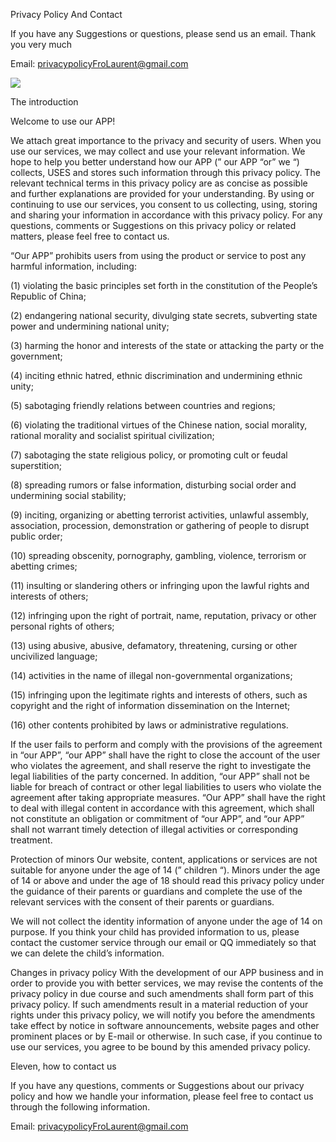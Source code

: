 Privacy Policy And Contact


If you have any Suggestions or questions, please send us an email. Thank you very much

Email: privacypolicyFroLaurent@gmail.com

![](https://is2-ssl.mzstatic.com/image/thumb/PurpleSource124/v4/a1/90/d8/a190d825-df8e-74ee-d659-f0638216a8c4/f528c285-08e0-48e3-a2a7-3b2c00332438_Simulator_Screen_Shot_-_iPhone_8_Plus_-_2020-11-04_at_22.56.07.png/1242x2688bb.png)


The introduction

Welcome to use our APP!

We attach great importance to the privacy and security of users. When you use our services, we may collect and use your relevant information. We hope to help you better understand how our APP (” our APP “or” we “) collects, USES and stores such information through this privacy policy. The relevant technical terms in this privacy policy are as concise as possible and further explanations are provided for your understanding. By using or continuing to use our services, you consent to us collecting, using, storing and sharing your information in accordance with this privacy policy. For any questions, comments or Suggestions on this privacy policy or related matters, please feel free to contact us.

“Our APP” prohibits users from using the product or service to post any harmful information, including:

(1) violating the basic principles set forth in the constitution of the People’s Republic of China;

(2) endangering national security, divulging state secrets, subverting state power and undermining national unity;

(3) harming the honor and interests of the state or attacking the party or the government;

(4) inciting ethnic hatred, ethnic discrimination and undermining ethnic unity;

(5) sabotaging friendly relations between countries and regions;

(6) violating the traditional virtues of the Chinese nation, social morality, rational morality and socialist spiritual civilization;

(7) sabotaging the state religious policy, or promoting cult or feudal superstition;

(8) spreading rumors or false information, disturbing social order and undermining social stability;

(9) inciting, organizing or abetting terrorist activities, unlawful assembly, association, procession, demonstration or gathering of people to disrupt public order;

(10) spreading obscenity, pornography, gambling, violence, terrorism or abetting crimes;

(11) insulting or slandering others or infringing upon the lawful rights and interests of others;

(12) infringing upon the right of portrait, name, reputation, privacy or other personal rights of others;

(13) using abusive, abusive, defamatory, threatening, cursing or other uncivilized language;

(14) activities in the name of illegal non-governmental organizations;

(15) infringing upon the legitimate rights and interests of others, such as copyright and the right of information dissemination on the Internet;

(16) other contents prohibited by laws or administrative regulations.

If the user fails to perform and comply with the provisions of the agreement in “our APP”, “our APP” shall have the right to close the account of the user who violates the agreement, and shall reserve the right to investigate the legal liabilities of the party concerned. In addition, “our APP” shall not be liable for breach of contract or other legal liabilities to users who violate the agreement after taking appropriate measures. “Our APP” shall have the right to deal with illegal content in accordance with this agreement, which shall not constitute an obligation or commitment of “our APP”, and “our APP” shall not warrant timely detection of illegal activities or corresponding treatment.

Protection of minors
Our website, content, applications or services are not suitable for anyone under the age of 14 (” children “). Minors under the age of 14 or above and under the age of 18 should read this privacy policy under the guidance of their parents or guardians and complete the use of the relevant services with the consent of their parents or guardians.

We will not collect the identity information of anyone under the age of 14 on purpose. If you think your child has provided information to us, please contact the customer service through our email or QQ immediately so that we can delete the child’s information.

Changes in privacy policy
With the development of our APP business and in order to provide you with better services, we may revise the contents of the privacy policy in due course and such amendments shall form part of this privacy policy. If such amendments result in a material reduction of your rights under this privacy policy, we will notify you before the amendments take effect by notice in software announcements, website pages and other prominent places or by E-mail or otherwise. In such case, if you continue to use our services, you agree to be bound by this amended privacy policy.

Eleven, how to contact us

If you have any questions, comments or Suggestions about our privacy policy and how we handle your information, please feel free to contact us through the following information.

Email: privacypolicyFroLaurent@gmail.com
